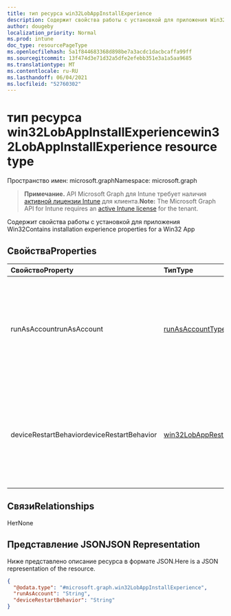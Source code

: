 ```yaml
---
title: тип ресурса win32LobAppInstallExperience
description: Содержит свойства работы с установкой для приложения Win32
author: dougeby
localization_priority: Normal
ms.prod: intune
doc_type: resourcePageType
ms.openlocfilehash: 5a1f844683368d898be7a3acdc1dacbcaffa99ff
ms.sourcegitcommit: 13f474d3e71d32a5dfe2efebb351e3a1a5aa9685
ms.translationtype: MT
ms.contentlocale: ru-RU
ms.lasthandoff: 06/04/2021
ms.locfileid: "52760302"
---
```

# <a name="win32lobappinstallexperience-resource-type"></a><span data-ttu-id="b2421-103">тип ресурса win32LobAppInstallExperience</span><span class="sxs-lookup"><span data-stu-id="b2421-103">win32LobAppInstallExperience resource type</span></span>

<span data-ttu-id="b2421-104">Пространство имен: microsoft.graph</span><span class="sxs-lookup"><span data-stu-id="b2421-104">Namespace: microsoft.graph</span></span>

> <span data-ttu-id="b2421-105">**Примечание.** API Microsoft Graph для Intune требует наличия [активной лицензии Intune](https://go.microsoft.com/fwlink/?linkid=839381) для клиента.</span><span class="sxs-lookup"><span data-stu-id="b2421-105">**Note:** The Microsoft Graph API for Intune requires an [active Intune license](https://go.microsoft.com/fwlink/?linkid=839381) for the tenant.</span></span>

<span data-ttu-id="b2421-106">Содержит свойства работы с установкой для приложения Win32</span><span class="sxs-lookup"><span data-stu-id="b2421-106">Contains installation experience properties for a Win32 App</span></span>

## <a name="properties"></a><span data-ttu-id="b2421-107">Свойства</span><span class="sxs-lookup"><span data-stu-id="b2421-107">Properties</span></span>
|<span data-ttu-id="b2421-108">Свойство</span><span class="sxs-lookup"><span data-stu-id="b2421-108">Property</span></span>|<span data-ttu-id="b2421-109">Тип</span><span class="sxs-lookup"><span data-stu-id="b2421-109">Type</span></span>|<span data-ttu-id="b2421-110">Описание</span><span class="sxs-lookup"><span data-stu-id="b2421-110">Description</span></span>|
|:---|:---|:---|
|<span data-ttu-id="b2421-111">runAsAccount</span><span class="sxs-lookup"><span data-stu-id="b2421-111">runAsAccount</span></span>|[<span data-ttu-id="b2421-112">runAsAccountType</span><span class="sxs-lookup"><span data-stu-id="b2421-112">runAsAccountType</span></span>](../resources/intune-apps-runasaccounttype.md)|<span data-ttu-id="b2421-113">Указывает тип контекста выполнения, в котором выполняется приложение.</span><span class="sxs-lookup"><span data-stu-id="b2421-113">Indicates the type of execution context the app runs in.</span></span> <span data-ttu-id="b2421-114">Возможные значения: `system`, `user`.</span><span class="sxs-lookup"><span data-stu-id="b2421-114">Possible values are: `system`, `user`.</span></span>|
|<span data-ttu-id="b2421-115">deviceRestartBehavior</span><span class="sxs-lookup"><span data-stu-id="b2421-115">deviceRestartBehavior</span></span>|[<span data-ttu-id="b2421-116">win32LobAppRestartBehavior</span><span class="sxs-lookup"><span data-stu-id="b2421-116">win32LobAppRestartBehavior</span></span>](../resources/intune-apps-win32lobapprestartbehavior.md)|<span data-ttu-id="b2421-117">Поведение перезагрузки устройства.</span><span class="sxs-lookup"><span data-stu-id="b2421-117">Device restart behavior.</span></span> <span data-ttu-id="b2421-118">Возможные значения: `basedOnReturnCode`, `allow`, `suppress`, `force`.</span><span class="sxs-lookup"><span data-stu-id="b2421-118">Possible values are: `basedOnReturnCode`, `allow`, `suppress`, `force`.</span></span>|

## <a name="relationships"></a><span data-ttu-id="b2421-119">Связи</span><span class="sxs-lookup"><span data-stu-id="b2421-119">Relationships</span></span>
<span data-ttu-id="b2421-120">Нет</span><span class="sxs-lookup"><span data-stu-id="b2421-120">None</span></span>

## <a name="json-representation"></a><span data-ttu-id="b2421-121">Представление JSON</span><span class="sxs-lookup"><span data-stu-id="b2421-121">JSON Representation</span></span>
<span data-ttu-id="b2421-122">Ниже представлено описание ресурса в формате JSON.</span><span class="sxs-lookup"><span data-stu-id="b2421-122">Here is a JSON representation of the resource.</span></span>
<!-- {
  "blockType": "resource",
  "@odata.type": "microsoft.graph.win32LobAppInstallExperience"
}
-->
``` json
{
  "@odata.type": "#microsoft.graph.win32LobAppInstallExperience",
  "runAsAccount": "String",
  "deviceRestartBehavior": "String"
}
```




